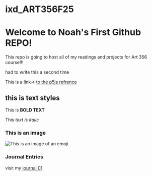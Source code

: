 # ixd_ART356F25

 # Welcome to Noah's First Github REPO!

This repo is going to host all of my readings and projects for Art 356 course!!!

 had to write this a second time

This is a link-> [to the p5js refrence](https://p5js.org/)

## this is text styles

This is **BOLD TEXT**

This *text is italic*

### This is an image

![This is an image of an emoji](https://i.pinimg.com/564x/17/e7/5f/17e75fd1ddb53abfecf4e8ca19aa355b.jpg)

### Journal Entries

visit my [journal 01](journal/8262025_.md)
